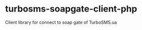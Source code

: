 turbosms-soapgate-client-php
============================

Client library for connect to soap gate of TurboSMS.ua